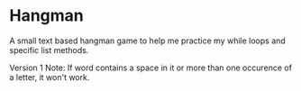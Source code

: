 # Hangman
A small text based hangman game to help me practice my while loops and specific list methods.

Version 1 Note: If word contains a space in it or more than one occurence of a letter, it won't work.
